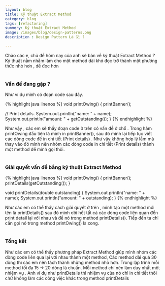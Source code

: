 ```yaml
---
layout: blog
title: Kỷ thuật Extract Method 
category: blog
tags: [refactoring]
summery: Kỷ thuật Extract Method 
image: /images/blog/design-patterns.png
description : Design Pattern Là Gì ?

---
```


Chào các e, chủ đề hôm nay của anh sẽ bàn về kỷ thuật Extract Method ? Kỷ thuật nằm nhằm làm cho một method dài khó đọc
trở thành một phương thức nhỏ hơn , dể đọc hơn 
<br><br>

### Vấn đề đang gặp  ?
Như ví dụ mình có đoạn code sau đây. 

{% highlight java linenos %}
void printOwing() {
  printBanner();

  // Print details.
  System.out.println("name: " + name);
  System.out.println("amount: " + getOutstanding());
}
{% endhighlight %}

Như vậy , các em sẽ thấy đoạn code ở trên có vấn đề ở chổ . Trong hàm printOwing đầu tiên là mình in printBanner(),
sau đó mình lại tiếp tục viết các dòng code để in chi tiết (Print details) . Như vậy không hợp lý lắm mà thay vào đó mình
nên nhóm các dòng code in chi tiết (Print details) thành một method để mình gọi thôi.  
<br>

### Giải quyết vấn đề bằng kỷ thuật Extract Method

{% highlight java linenos %}
void printOwing() {
  printBanner();
  printDetails(getOutstanding());
}

void printDetails(double outstanding) {
  System.out.println("name: " + name);
  System.out.println("amount: " + outstanding);
}
{% endhighlight %}

Như các em có thể thấy cách giải quyết ở trên , mình tạo một method mới tên là printDetails() sau đó mình dời hết tất
cả các dòng code liên quan đến print detail lại với nhau và để nó trong method printDetails(). Tiếp đến ta chỉ cần gọi nó
trong method printOwing() là xong.  
<br>

### Tổng kết

Như các em có thể thấy phương pháp Extract Method giúp mình nhóm các dòng code liên qua lại với nhau thành một method, Các method dài quá 30 dòng
thì các em nên tách thành những method nhỏ hơn. Trong lập trình mỗi method tối đa 15 -> 20 dòng là chuẩn.
Mỗi method chỉ nên làm duy nhất một nhiệm vụ . Anh ví dụ như printDetails thì nhiệm vụ của nó chỉ in chi tiết thôi chứ không làm các công việc khác
trong method printDetails 


